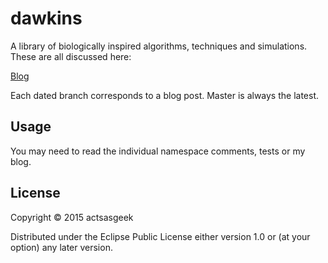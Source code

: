 # dawkins

A library of biologically inspired algorithms, techniques and simulations. These are all discussed here:

[Blog](actsasgeek.github.io)

Each dated branch corresponds to a blog post. Master is always the latest.

## Usage

You may need to read the individual namespace comments, tests or my blog.

## License

Copyright © 2015 actsasgeek

Distributed under the Eclipse Public License either version 1.0 or (at
your option) any later version.
